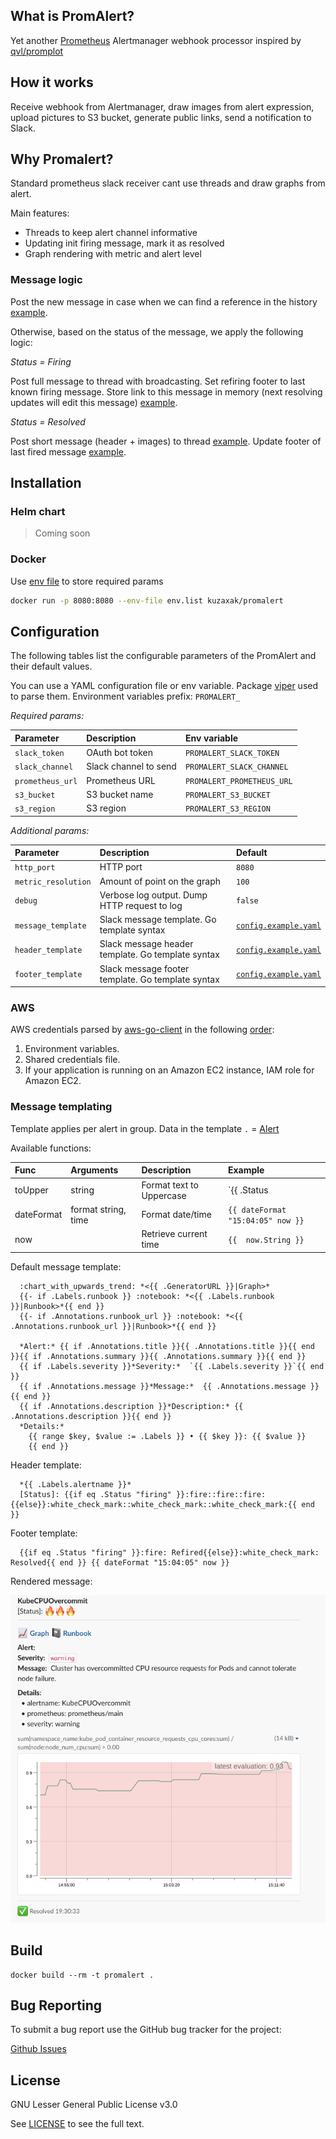 ## What is PromAlert?
Yet another [Prometheus](https://prometheus.io/) Alertmanager webhook processor inspired by [qvl/promplot](https://github.com/qvl/promplot)

## How it works 
Receive webhook from Alertmanager, draw images from alert expression, upload pictures to S3 bucket, generate public links, send a notification to Slack. 

## Why Promalert?

Standard prometheus slack receiver cant use threads and draw graphs from alert.

Main features: 
* Threads to keep alert channel informative
* Updating init firing message, mark it as resolved
* Graph rendering with metric and alert level

### Message logic

Post the new message in case when we can find a reference in the history [example](docs/images/nan_points_in_metric_graph.png). 

Otherwise, based on the status of the message, we apply the following logic:

_Status = Firing_

Post full message to thread with broadcasting. Set refiring footer to last known firing message. Store link to this message in memory (next resolving updates will edit this message) [example](docs/images/refired_message.png).

_Status = Resolved_

Post short message (header + images) to thread [example](docs/images/resolved_thread.png). Update footer of last fired message [example](docs/images/resolved_init_maessage.png). 

## Installation

### Helm chart

> Coming soon

### Docker 

Use [env file](https://docs.docker.com/engine/reference/commandline/run/#set-environment-variables--e---env---env-file) to store required params
```bash
docker run -p 8080:8080 --env-file env.list kuzaxak/promalert
```

## Configuration
The following tables list the configurable parameters of the PromAlert and their default values.

You can use a YAML configuration file or env variable. Package [viper](https://github.com/spf13/viper) used to parse them.
Environment variables prefix: `PROMALERT_`

*Required params:*

| Parameter        | Description           | Env variable               |
|:-----------------|:----------------------|:---------------------------|
| `slack_token`    | OAuth bot token       | `PROMALERT_SLACK_TOKEN`    |
| `slack_channel`  | Slack channel to send | `PROMALERT_SLACK_CHANNEL`  |
| `prometheus_url` | Prometheus URL        | `PROMALERT_PROMETHEUS_URL` |
| `s3_bucket`      | S3 bucket name        | `PROMALERT_S3_BUCKET`      |
| `s3_region`      | S3 region             | `PROMALERT_S3_REGION`      |

*Additional params:*

| Parameter           | Description                                       | Default                                          |
|:--------------------|:--------------------------------------------------|:-------------------------------------------------|
| `http_port`         | HTTP port                                         | `8080`                                           |
| `metric_resolution` | Amount of point on the graph                      | `100`                                            |
| `debug`             | Verbose log output. Dump HTTP request to log      | `false`                                          |
| `message_template`  | Slack message template. Go template syntax        | [`config.example.yaml`](config.example.yaml#L18) |
| `header_template`   | Slack message header template. Go template syntax | [`config.example.yaml`](config.example.yaml#L11) |
| `footer_template`   | Slack message footer template. Go template syntax | [`config.example.yaml`](config.example.yaml#L15) |

### AWS
AWS credentials parsed by [aws-go-client](https://github.com/aws/aws-sdk-go) in the following [order](https://github.com/aws/aws-sdk-go#configuring-credentials):
1. Environment variables.
1. Shared credentials file.
1. If your application is running on an Amazon EC2 instance, IAM role for Amazon EC2.

### Message templating

Template applies per alert in group. Data in the template `.` = [Alert](types.go#L21)

Available functions:

| Func       | Arguments           | Description              | Example                           |
|:-----------|:--------------------|:-------------------------|:----------------------------------|
| toUpper    | string              | Format text to Uppercase | `{{ .Status | toUpper }}`         |
| dateFormat | format string, time | Format date/time         | `{{ dateFormat "15:04:05" now }}` |
| now        |                     | Retrieve current time    | `{{  now.String }}`               |

Default message template: 
```gotemplate
  :chart_with_upwards_trend: *<{{ .GeneratorURL }}|Graph>*
  {{- if .Labels.runbook }} :notebook: *<{{ .Labels.runbook }}|Runbook>*{{ end }}
  {{- if .Annotations.runbook_url }} :notebook: *<{{ .Annotations.runbook_url }}|Runbook>*{{ end }}

  *Alert:* {{ if .Annotations.title }}{{ .Annotations.title }}{{ end }}{{ if .Annotations.summary }}{{ .Annotations.summary }}{{ end }}
  {{ if .Labels.severity }}*Severity:*  `{{ .Labels.severity }}`{{ end }}
  {{ if .Annotations.message }}*Message:*  {{ .Annotations.message }}{{ end }}
  {{ if .Annotations.description }}*Description:* {{ .Annotations.description }}{{ end }}
  *Details:*
    {{ range $key, $value := .Labels }} • {{ $key }}: {{ $value }}
    {{ end }}
```

Header template:
```gotemplate
  *{{ .Labels.alertname }}*
  [Status]: {{if eq .Status "firing" }}:fire::fire::fire:{{else}}:white_check_mark::white_check_mark::white_check_mark:{{ end }}
```

Footer template:
```gotemplate
  {{if eq .Status "firing" }}:fire: Refired{{else}}:white_check_mark: Resolved{{ end }} {{ dateFormat "15:04:05" now }}
```

Rendered message:

![Demo Message](docs/images/default_message.png)


## Build 
```
docker build --rm -t promalert .
```

## Bug Reporting

To submit a bug report use the GitHub bug tracker for the project:

[Github Issues](https://github.com/kuzaxak/promalert/issues)

## License

GNU Lesser General Public License v3.0

See [LICENSE](LICENSE) to see the full text.